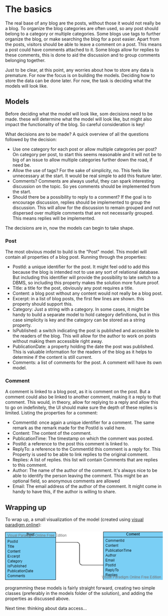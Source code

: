 # The basics

The real base of any blog are the posts, without those it would not really be a blog. To organize the blog categories are often used, so any post should belong to a category or multiple categories. Some blogs use tags to further organize the blog, or make searching the blog for a post easier. Apart from the posts, visitors should be able to leave a comment on a post. This means a post could have comments attached to it. Some blogs allow for replies to these comments, this is done to aid the discussion and to group comments belonging together.

Just to be clear, at this point, any worries about how to store any data is premature. For now the focus is on building the models. Deciding how to store the data can be done later. For now, the task is deciding what the models will look like.

## Models

Before deciding what the model will look like, som decisions need to be made. these will determine what the model will look like, but might also impact the functionality of the blog. So careful consideration is key!

What decisions are to be made? A quick overview of all the questions followed by the decision:

- Use one category for each post or allow multiple categories per post? On category per post, to start this seems reasonable and it will not be to big of an issue to allow multiple categories further down the road, if need be.
- Allow the use of tags? For the sake of simplicity, no. This feels like unnecessary at the start. It would be real simple to add this feature later.
- Comments? Comments are always useful, they can spark interesting discussion on the topic. So yes comments should be implemented from the start.
- Should there be a possibility to reply to a comment? If the goal is to encourage discussion, replies should be implemented to group the discussion. This will allow for the discussion to remain grouped and not dispersed over multiple comments that are not necessarily grouped. This means replies will be implemented.

The decisions are in, now the models can begin to take shape.

### Post

The most obvious model to build is the "Post" model. This model will contain all properties of a blog post. Running through the properties:

- PostId: a unique identifier for the post. It might feel odd to add this because the blog is intended not to use any sort of relational database. But including this identifier will provide the possibility to late switch to a DBMS, so including this property makes the solution more future proof.
- Title: a title for the post, obviously any post requires a title.
- Content: a blog post without any content would not really be a blog post.
- Excerpt: in a list of blog posts, the first few lines are shown. this property should support this.
- Category: Just a string with a category. In some cases, it might be handy to build a separate model to hold category definitions, but in this case simplicity is key and the category can be stored as a string property.
- IsPublished: a switch indicating the post is published and accessible to the readers of the blog. This will allow for the author to work on posts without making them accessible right away.
- PublicationDate: a property holding the date the post was published. This is valuable information for the readers of the blog as it helps to determine if the content is still current.
- Comments: a list of comments for the post. A comment will have its own model.

### Comment

A comment is linked to a blog post, as it is comment on the post. But a comment could also be linked to another comment, making it a reply to that comment. This would, in theory, allow for replying to a reply and allow this to go on indefinitely, the UI should make sure the depth of these replies is limited. Listing the properties for a comment:

- CommentId: once again a unique identifier for a comment. The same remark as the remark made for the PostId is valid here.
- Content: The content of the comment.
- PublicationTime: The timestamp on which the comment was posted.
- PostId: a reference to the post this comment is linked to.
- ReplyTo: a reference to the CommentId this comment is a reply for. This Property is used to be able to link replies to the original comment.
- Replies: A list of replies. this list will contain Comments that are replies to this comment.
- Author: The name of the author of the comment. It's always nice to be able to identify the person leaving the comment. This might be an optional field, so anonymous comments are allowed
- Email: The email address of the author of the comment. It might come in handy to have this, if the author is willing to share.

## Wrapping up

To wrap up, a small visualization of the model (created using [visual paradigm online](https://online.visual-paradigm.com/)):

![Model diagram](Images/Models.png)

programming these models is fairly straight forward, creating two simple classes (preferably in the models folder of the solution), and adding the properties as discussed above.

Next time: thinking about data access...
